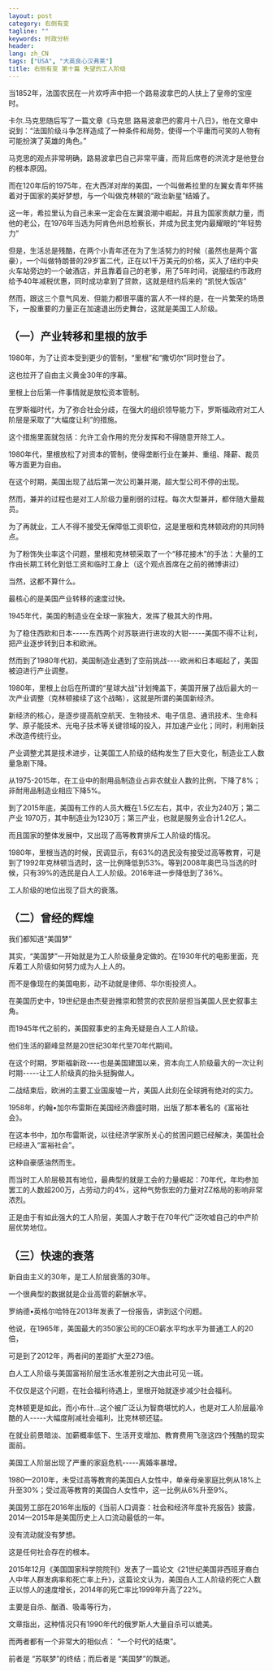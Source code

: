 ```yaml
---
layout: post
category: 右侧有变
tagline: ""
keywords: 时政分析
header:
lang: zh_CN 
tags: ["USA", "大英良心汉弗莱"]
title: 右侧有变 第十篇 失望的工人阶级
---
```


当1852年，法国农民在一片欢呼声中把一个路易波拿巴的人扶上了皇帝的宝座时。

卡尔.马克思随后写了一篇文章《马克思 路易波拿巴的雾月十八日》，他在文章中说到：“法国阶级斗争怎样造成了一种条件和局势，使得一个平庸而可笑的人物有可能扮演了英雄的角色。”

马克思的观点非常明确，路易波拿巴自己非常平庸，而背后席卷的洪流才是他登台的根本原因。

而在120年后的1975年，在大西洋对岸的美国，一个叫做希拉里的左翼女青年怀揣着对于国家的美好梦想，与一个叫做克林顿的“政治新星”结婚了。

这一年，希拉里认为自己未来一定会在左翼浪潮中崛起，并且为国家贡献力量，而他的老公，在1976年当选为阿肯色州总检察长，并成为民主党内最耀眼的“年轻势力”

但是，生活总是残酷，在两个小青年还在为了生活努力的时候（虽然也是两个富豪），一个叫做特朗普的29岁富二代，正在以1千万美元的价格，买入了纽约中央火车站旁边的一个破酒店，并且靠着自己的老爹，用了5年时间，说服纽约市政府给予40年减税优惠，同时成功拿到了贷款，这就是纽约后来的 “凯悦大饭店”

然而，跟这三个意气风发、但能力都很平庸的富人不一样的是，在一片繁荣的场景下，一股重要的力量正在加速退出历史舞台，这就是美国工人阶级。

## （一）产业转移和里根的放手

1980年，为了让资本受到更少的管制，“里根”和“撒切尔”同时登台了。

这也拉开了自由主义黄金30年的序幕。

里根上台后第一件事情就是放松资本管制。

在罗斯福时代，为了弥合社会分歧，在强大的组织领导能力下，罗斯福政府对工人阶层是采取了“大幅度让利”的措施。

这个措施里面就包括：允许工会作用的充分发挥和不得随意开除工人。

1980年代，里根放松了对资本的管制，使得垄断行业在兼并、重组、降薪、裁员等方面更为自由。

在这个时期，美国出现了战后第一次公司兼并潮，超大型公司不停的出现。

然而，兼并的过程也是对工人阶级力量削弱的过程。每次大型兼并，都伴随大量裁员。

为了再就业，工人不得不接受无保障低工资职位，这是里根和克林顿政府的共同特点。

为了粉饰失业率这个问题，里根和克林顿采取了一个“移花接木”的手法：大量的工作由长期工转化到低工资和临时工身上（这个观点首席在之前的微博讲过）

当然，这都不算什么。

最核心的是美国产业转移的速度过快。

1945年代，美国的制造业在全球一家独大，发挥了极其大的作用。

为了稳住西欧和日本-----东西两个对苏联进行进攻的大钳-----美国不得不让利，把产业逐步转到日本和欧洲。

然而到了1980年代初，美国制造业遇到了空前挑战----欧洲和日本崛起了，美国被迫进行产业调整。

1980年，里根上台后在所谓的“星球大战”计划掩盖下，美国开展了战后最大的一次产业调整（克林顿接续了这个战略），这就是所谓的美国新经济。

新经济的核心，是逐步提高航空航天、生物技术、电子信息、通讯技术、生命科学、原子能技术、光电子技术等关键领域的投入，并加速产业化；同时，利用新技术改造传统行业。

产业调整尤其是技术进步，让美国工人阶级的结构发生了巨大变化，制造业工人数量急剧下降。

从1975-2015年，在工业中的耐用品制造业占非农就业人数的比例，下降了8%；非耐用品制造业相应下降5%。

到了2015年底，美国有工作的人员大概在1.5亿左右，其中，农业为240万；第二产业 1970万，其中制造业为1230万；第三产业，也就是服务业合计1.2亿人。

而且国家的整体发展中，又出现了高等教育排斥工人阶级的情况。

1980年，里根当选的时候，民调显示，有63%的选民没有接受过高等教育，可是到了1992年克林顿当选时，这一比例降低到53%。等到2008年奥巴马当选的时候，只有39%的选民是白人工人阶级。2016年进一步降低到了36%。

工人阶级的地位出现了巨大的衰落。

## （二）曾经的辉煌

我们都知道“美国梦”

其实，“美国梦”一开始就是为工人阶级量身定做的。在1930年代的电影里面，充斥着工人阶级如何努力成为人上人的。

而不是像现在的美国电影，动不动就是律师、华尔街投资人。

在美国历史中，19世纪是由杰斐逊推崇和赞赏的农民阶层担当美国人民史叙事主角。

而1945年代之前的，美国叙事史的主角无疑是白人工人阶级。

他们生活的巅峰显然是20世纪30年代至70年代期间。

在这个时期，罗斯福新政----也是美国建国以来，资本向工人阶级最大的一次让利时期-----让工人阶级真的抬头挺胸做人。

二战结束后，欧洲的主要工业国废墟一片，美国人此刻在全球拥有绝对的实力。

1958年，约翰•加尔布雷斯在美国经济鼎盛时期，出版了那本著名的《富裕社会》。

在这本书中，加尔布雷斯说，以往经济学家所关心的贫困问题已经解决，美国社会已经进入“富裕社会”。

这种自豪感油然而生。

而当时工人阶层极其有地位，最典型的就是工会的力量崛起：70年代，年均参加罢工的人数超200万，占劳动力的4%，这种气势恢宏的力量对ZZ格局的影响非常浓烈。

正是由于有如此强大的工人阶层，美国人才敢于在70年代广泛吹嘘自己的中产阶层优势地位。

## （三）快速的衰落

新自由主义的30年，是工人阶层衰落的30年。

一个很典型的数据就是企业高管的薪酬水平。

罗纳德•英格尔哈特在2013年发表了一份报告，讲到这个问题。

他说，在1965年，美国最大的350家公司的CEO薪水平均水平为普通工人的20倍，

可是到了2012年，两者间的差距扩大至273倍。

白人工人阶级与美国富裕阶层生活水准差别之大由此可见一斑。

不仅仅是这个问题，在社会福利待遇上，里根开始就逐步减少社会福利。

克林顿更是如此，而小布什…这个被广泛认为智商堪忧的人，也是对工人阶层最冷酷的人-----大幅度削减社会福利，比克林顿还猛。

在就业前景暗淡、加薪概率低下、生活开支增加、教育费用飞涨这四个残酷的现实面前。

美国工人阶层出现了严重的家庭危机-----离婚率暴增。

1980—2010年，未受过高等教育的美国白人女性中，单亲母亲家庭比例从18%上升至30%；受过高等教育的美国白人女性中，这一比例从6%升至9%。

美国劳工部在2016年出版的《当前人口调查：社会和经济年度补充报告》披露，2014—2015年是美国历史上人口流动最低的一年。

没有流动就没有梦想。

这是任何社会存在的根本。

2015年12月《美国国家科学院院刊》发表了一篇论文《21世纪美国非西班牙裔白人中年人群发病率和死亡率上升》，这篇论文认为，美国白人工人阶级的死亡人数正以惊人的速度增长，2014年的死亡率比1999年升高了22%。

主要是自杀、酗酒、吸毒等行为，

文章指出，这种情况只有1990年代的俄罗斯人大量自杀可以媲美。

而两者都有一个非常大的相似点： “一个时代的结束”。

前者是 “苏联梦”的终结；而后者是 “美国梦”的飘逝。

